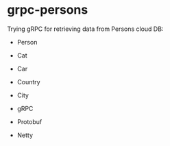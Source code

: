 # grpc-persons

Trying gRPC for retrieving data from Persons cloud DB:

- Person
- Cat
- Car
- Country
- City

- gRPC
- Protobuf
- Netty
